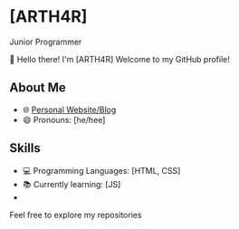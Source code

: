 # [ARTH4R]
Junior Programmer 

👋 Hello there! I'm [ARTH4R] Welcome to my GitHub profile!

## About Me

- 🌐 [Personal Website/Blog](https://arth4r.github.io/ARTHER-PERSONAL-CARD/)
- 😄 Pronouns: [he/hee]

## Skills

- 💻 Programming Languages: [HTML, CSS]
- 📚 Currently learning: [JS]
- 
Feel free to explore my repositories
